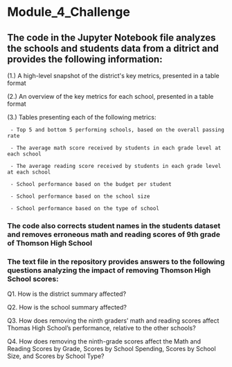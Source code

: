 # Module_4_Challenge

## The code in the Jupyter Notebook file analyzes the schools and students data from a ditrict and provides the following information:


(1.) A high-level snapshot of the district's key metrics, presented in a table format

(2.) An overview of the key metrics for each school, presented in a table format

(3.) Tables presenting each of the following metrics: 

     - Top 5 and bottom 5 performing schools, based on the overall passing rate
     
     - The average math score received by students in each grade level at each school
     
     - The average reading score received by students in each grade level at each school
     
     - School performance based on the budget per student
     
     - School performance based on the school size 
     
     - School performance based on the type of school
     

### The code also corrects student names in the students dataset and removes erroneous math and reading scores of 9th grade of Thomson High School


### The text file in the repository provides answers to the following questions analyzing the impact of removing Thomson High School scores:

Q1. How is the district summary affected?

Q2. How is the school summary affected?

Q3. How does removing the ninth graders’ math and reading scores affect Thomas High School’s performance, relative to the other schools?

Q4. How does removing the ninth-grade scores affect the Math and Reading Scores by Grade, Scores by School Spending, Scores by School Size, and Scores by School Type? 
